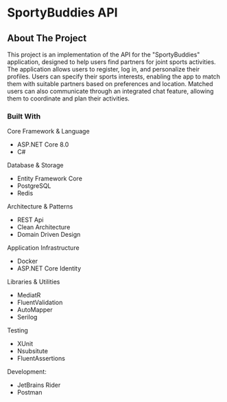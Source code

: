 # SportyBuddies API

## About The Project

This project is an implementation of the API for the "SportyBuddies" application, designed to help users find partners for joint sports activities. The application allows users to register, log in, and personalize their profiles. Users can specify their sports interests, enabling the app to match them with suitable partners based on preferences and location. Matched users can also communicate through an integrated chat feature, allowing them to coordinate and plan their activities.


### Built With

Core Framework & Language
- ASP.NET Core 8.0
- C#

Database & Storage
- Entity Framework Core
- PostgreSQL
- Redis

Architecture & Patterns
- REST Api
- Clean Architecture 
- Domain Driven Design

Application Infrastructure
- Docker
- ASP.NET Core Identity

Libraries & Utilities
- MediatR
- FluentValidation
- AutoMapper
- Serilog

Testing
- XUnit
- Nsubsitute
- FluentAssertions

Development:
- JetBrains Rider
- Postman
